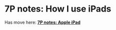 # 7P notes: How I use iPads

Has move here: [**7P notes: Apple iPad**](using-an-ipad-as-a-drawing-tablet.md)&#x20;
